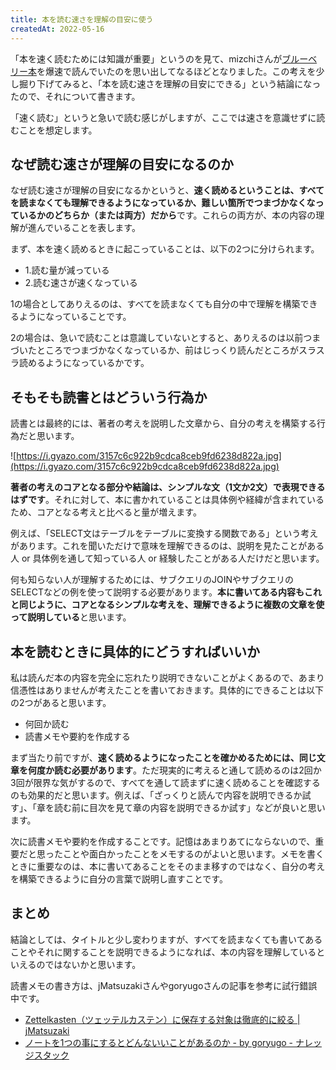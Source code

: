 ```yaml
---
title: 本を読む速さを理解の目安に使う
createdAt: 2022-05-16
---
```


「本を速く読むためには知識が重要」というのを見て、mizchiさんが[ブルーベリー本](https://www.amazon.co.jp/%E3%83%97%E3%83%AD%E3%82%92%E7%9B%AE%E6%8C%87%E3%81%99%E4%BA%BA%E3%81%AE%E3%81%9F%E3%82%81%E3%81%AETypeScript%E5%85%A5%E9%96%80-%E5%AE%89%E5%85%A8%E3%81%AA%E3%82%B3%E3%83%BC%E3%83%89%E3%81%AE%E6%9B%B8%E3%81%8D%E6%96%B9%E3%81%8B%E3%82%89%E9%AB%98%E5%BA%A6%E3%81%AA%E5%9E%8B%E3%81%AE%E4%BD%BF%E3%81%84%E6%96%B9%E3%81%BE%E3%81%A7-Software-Design-plus-%E9%88%B4%E6%9C%A8-ebook/dp/B09Y527YPV/ref=sr_1_5?__mk_ja_JP=%E3%82%AB%E3%82%BF%E3%82%AB%E3%83%8A&crid=1JKZNMUFCN4HH&keywords=typescript&qid=1652653661&sprefix=typescrip%2Caps%2C226&sr=8-5)を爆速で読んでいたのを思い出してなるほどとなりました。この考えを少し掘り下げてみると、「本を読む速さを理解の目安にできる」という結論になったので、それについて書きます。

「速く読む」というと急いで読む感じがしますが、ここでは速さを意識せずに読むことを想定します。

## なぜ読む速さが理解の目安になるのか

なぜ読む速さが理解の目安になるかというと、**速く読めるということは、すべてを読まなくても理解できるようになっているか、難しい箇所でつまづかなくなっているかのどちらか（または両方）だから**です。これらの両方が、本の内容の理解が進んでいることを表します。

まず、本を速く読めるときに起こっていることは、以下の2つに分けられます。

- 1.読む量が減っている
- 2.読む速さが速くなっている

1の場合としてありえるのは、すべてを読まなくても自分の中で理解を構築できるようになっていることです。

2の場合は、急いで読むことは意識していないとすると、ありえるのは以前つまづいたところでつまづかなくなっているか、前はじっくり読んだところがスラスラ読めるようになっているかです。

## そもそも読書とはどういう行為か

読書とは最終的には、著者の考えを説明した文章から、自分の考えを構築する行為だと思います。

![https://i.gyazo.com/3157c6c922b9cdca8ceb9fd6238d822a.jpg](https://i.gyazo.com/3157c6c922b9cdca8ceb9fd6238d822a.jpg)

**著者の考えのコアとなる部分や結論は、シンプルな文（1文か2文）で表現できるはずです**。それに対して、本に書かれていることは具体例や経緯が含まれているため、コアとなる考えと比べると量が増えます。

例えば、「SELECT文はテーブルをテーブルに変換する関数である」という考えがあります。これを聞いただけで意味を理解できるのは、説明を見たことがある人 or 具体例を通して知っている人 or 経験したことがある人だけだと思います。

何も知らない人が理解するためには、サブクエリのJOINやサブクエリのSELECTなどの例を使って説明する必要があります。**本に書いてある内容もこれと同じように、コアとなるシンプルな考えを、理解できるように複数の文章を使って説明している**と思います。

## 本を読むときに具体的にどうすればいいか

私は読んだ本の内容を完全に忘れたり説明できないことがよくあるので、あまり信憑性はありませんが考えたことを書いておきます。具体的にできることは以下の2つがあると思います。

- 何回か読む
- 読書メモや要約を作成する

まず当たり前ですが、**速く読めるようになったことを確かめるためには、同じ文章を何度か読む必要があります**。ただ現実的に考えると通して読めるのは2回か3回が限界な気がするので、すべてを通して読まずに速く読めることを確認するのも効果的だと思います。例えば、「ざっくりと読んで内容を説明できるか試す」、「章を読む前に目次を見て章の内容を説明できるか試す」などが良いと思います。

次に読書メモや要約を作成することです。記憶はあまりあてにならないので、重要だと思ったことや面白かったことをメモするのがよいと思います。メモを書くときに重要なのは、本に書いてあることをそのまま移すのではなく、自分の考えを構築できるように自分の言葉で説明し直すことです。

## まとめ

結論としては、タイトルと少し変わりますが、すべてを読まなくても書いてあることやそれに関することを説明できるようになれば、本の内容を理解しているといえるのではないかと思います。

読書メモの書き方は、jMatsuzakiさんやgoryugoさんの記事を参考に試行錯誤中です。

- [Zettelkasten（ツェッテルカステン）に保存する対象は徹底的に絞る | jMatsuzaki](https://jmatsuzaki.com/archives/28156)
- [ノートを1つの事にするとどんないいことがあるのか - by goryugo - ナレッジスタック](https://knowledgestuck.substack.com/p/1-552?s=r)
